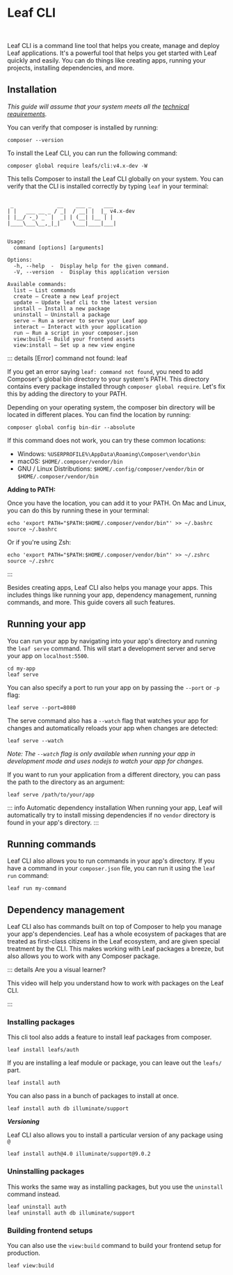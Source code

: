 # Leaf CLI

<!-- markdownlint-disable no-inline-html -->

<script setup>
import VideoModal from '@theme/components/shared/VideoModal.vue'
</script>

<p class="flex flex:start-all" style="gap:10px;">
  <img src="https://poser.pugx.org/leafs/cli/v/stable" class="m:0" alt="">
  <img src="https://poser.pugx.org/leafs/cli/downloads" class="m:0" alt="">
</p>

Leaf CLI is a command line tool that helps you create, manage and deploy Leaf applications. It's a powerful tool that helps you get started with Leaf quickly and easily. You can do things like creating apps, running your projects, installing dependencies, and more.

## Installation

<VideoModal
  buttonText="CLI installation walkthrough"
  description="You can take a look at our leaf cli setup walkthrough on youtube."
  videoUrl="https://www.youtube.com/embed/jqkear8zue8"
/>

*This guide will assume that your system meets all the [technical requirements](/docs/#creating-a-new-app).*

You can verify that composer is installed by running:

```bash:no-line-numbers
composer --version
```

To install the Leaf CLI, you can run the following command:

```bash:no-line-numbers
composer global require leafs/cli:v4.x-dev -W
```

This tells Composer to install the Leaf CLI globally on your system. You can verify that the CLI is installed correctly by typing `leaf` in your terminal:

```bash:no-line-numbers

 _              __    ___ _    ___ 
| |   ___ __ _ / _|  / __| |  |_ v4.x-dev
| |__/ -_) _` |  _| | (__| |__ | | 
|____\___\__,_|_|    \___|____|___|                       
     

Usage:
  command [options] [arguments]

Options:
  -h, --help  -  Display help for the given command.
  -V, --version  -  Display this application version

Available commands:
  list — List commands
  create — Create a new Leaf project
  update — Update leaf cli to the latest version
  install — Install a new package
  uninstall — Uninstall a package
  serve — Run a server to serve your Leaf app
  interact — Interact with your application
  run — Run a script in your composer.json
  view:build — Build your frontend assets
  view:install — Set up a new view engine

```

::: details [Error] command not found: leaf

If you get an error saying `leaf: command not found`, you need to add Composer's global bin directory to your system's PATH. This directory contains every package installed through `composer global require`. Let's fix this by adding the directory to your PATH.

Depending on your operating system, the composer bin directory will be located in different places. You can find the location by running:

```bash:no-line-numbers
composer global config bin-dir --absolute
```

If this command does not work, you can try these common locations:

- Windows: `%USERPROFILE%\AppData\Roaming\Composer\vendor\bin`
- macOS: `$HOME/.composer/vendor/bin`
- GNU / Linux Distributions: `$HOME/.config/composer/vendor/bin` or `$HOME/.composer/vendor/bin`

**Adding to PATH:**

Once you have the location, you can add it to your PATH. On Mac and Linux, you can do this by running these in your terminal:

```bash:no-line-numbers
echo 'export PATH="$PATH:$HOME/.composer/vendor/bin"' >> ~/.bashrc
source ~/.bashrc
```

Or if you're using Zsh:

```bash:no-line-numbers
echo 'export PATH="$PATH:$HOME/.composer/vendor/bin"' >> ~/.zshrc
source ~/.zshrc
```

:::

Besides creating apps, Leaf CLI also helps you manage your apps. This includes things like running your app, dependency management, running commands, and more. This guide covers all such features.

## Running your app

You can run your app by navigating into your app's directory and running the `leaf serve` command. This will start a development server and serve your app on `localhost:5500`.

```bash:no-line-numbers
cd my-app
leaf serve
```

You can also specify a port to run your app on by passing the `--port` or `-p` flag:

```bash:no-line-numbers
leaf serve --port=8080
```

The serve command also has a `--watch` flag that watches your app for changes and automatically reloads your app when changes are detected:

```bash:no-line-numbers
leaf serve --watch
```

*Note: The `--watch` flag is only available when running your app in development mode and uses nodejs to watch your app for changes.*

If you want to run your application from a different directory, you can pass the path to the directory as an argument:

```bash:no-line-numbers
leaf serve /path/to/your/app
```

::: info Automatic dependency installation
When running your app, Leaf will automatically try to install missing dependencies if no `vendor` directory is found in your app's directory.
:::

## Running commands

Leaf CLI also allows you to run commands in your app's directory. If you have a command in your `composer.json` file, you can run it using the `leaf run` command:

```bash:no-line-numbers
leaf run my-command
```

## Dependency management

Leaf CLI also has commands built on top of Composer to help you manage your app's dependencies. Leaf has a whole ecosystem of packages that are treated as first-class citizens in the Leaf ecosystem, and are given special treatment by the CLI. This makes working with Leaf packages a breeze, but also allows you to work with any Composer package.

::: details Are you a visual learner?

This video will help you understand how to work with packages on the Leaf CLI.

<VideoModal
  subject="Working with packages on the Leaf CLI"
  description="Working with packages and the leaf cli"
  videoUrl="https://www.youtube.com/embed/K9jSl_xpr48"
/>

:::

### Installing packages

This cli tool also adds a feature to install leaf packages from composer.

```bash:no-line-numbers
leaf install leafs/auth
```

If you are installing a leaf module or package, you can leave out the `leafs/` part.

```bash:no-line-numbers
leaf install auth
```

You can also pass in a bunch of packages to install at once.

```bash:no-line-numbers
leaf install auth db illuminate/support
```

***Versioning***

Leaf CLI also allows you to install a particular version of any package using `@`

```bash:no-line-numbers
leaf install auth@4.0 illuminate/support@9.0.2
```

### Uninstalling packages

This works the same way as installing packages, but you use the `uninstall` command instead.

```bash:no-line-numbers
leaf uninstall auth
leaf uninstall auth db illuminate/support
```

<!-- ## View commands

Leaf CLI also allows you to create and interact with frontend setups using the `view` commands. You can scaffold frontend setups like React, Vue, templating engines, build tools, and more.

### Scaffolding views

Leaf CLI ships with a `view:install` command that allows you to set up React, Vue, and templating engines like Blade and BareUI. You can use the `--react`, `--vue`, `--blade`, and `--svelte` options to scaffold your frontend setup.

```bash:no-line-numbers
leaf view:install --react
```

You can also use the `--vite` and `--tailwind` options to scaffold Vite and Tailwind respectively. -->

### Building frontend setups

You can also use the `view:build` command to build your frontend setup for production.

```bash:no-line-numbers
leaf view:build
```

